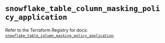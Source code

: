 # `snowflake_table_column_masking_policy_application`

Refer to the Terraform Registry for docs: [`snowflake_table_column_masking_policy_application`](https://registry.terraform.io/providers/snowflakedb/snowflake/2.6.0/docs/resources/table_column_masking_policy_application).
